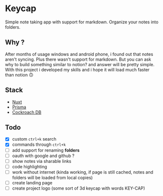 # Keycap

Simple note taking app with support for markdown. Organize your notes into folders.

## Why ?

After months of usage windows and android phone, i found out that notes aren't syncing. Plus there wasn't support for markdown. But you can ask why to build something similar to notion? and answer will be pretty simple. With this project i developed my skills and i hope it will load much faster than notion 🙃

## Stack

- [Nuxt](https://nuxt.com/)
- [Prisma](https://prisma.io/)
- [Cockroach DB](https://www.cockroachlabs.com/product/)

## Todo

- [x] custom `ctrl+k` search
- [x] commands through `ctrl+k`
- [ ] add support for renaming __folders__
- [ ] oauth with google and github ?
- [ ] show notes via sharable links
- [ ] code highlighting
- [ ] work without internet (kinda working, if page is still cached, notes and folders will be loaded from local copies)
- [ ] create landing page
- [ ] create project logo (some sort of 3d keycap with words KEY-CAP)
